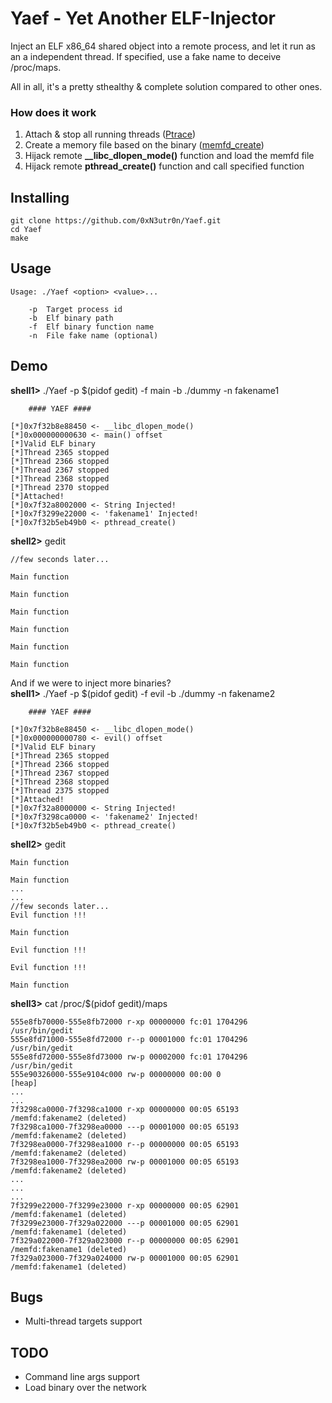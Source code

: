 # Yaef - Yet Another ELF-Injector
Inject an ELF x86_64 shared object into a remote process, and let 
it run as an a independent thread. If specified, use a fake name
to deceive /proc/maps.

All in all, it's a pretty sthealthy & complete solution compared to other ones.

### How does it work
 1. Attach & stop all running threads ([Ptrace](https://www.kernel.org/doc/Documentation/security/Yama.txt))
 2. Create a memory file based on the binary ([memfd_create](http://man7.org/linux/man-pages/man2/memfd_create.2.html))
 3. Hijack remote **__libc_dlopen_mode()** function and load the memfd file
 4. Hijack remote **pthread_create()** function and call specified function

## Installing
``` 
git clone https://github.com/0xN3utr0n/Yaef.git
cd Yaef
make 
```

## Usage
```
Usage: ./Yaef <option> <value>...

	-p	Target process id
	-b	Elf binary path
	-f	Elf binary function name
	-n	File fake name (optional)
```
## Demo

**shell1>** ./Yaef -p $(pidof gedit) -f main -b ./dummy -n fakename1
```	
	#### YAEF ####

[*]0x7f32b8e88450 <- __libc_dlopen_mode()
[*]0x000000000630 <- main() offset
[*]Valid ELF binary
[*]Thread 2365 stopped
[*]Thread 2366 stopped
[*]Thread 2367 stopped
[*]Thread 2368 stopped
[*]Thread 2370 stopped
[*]Attached!
[*]0x7f32a8002000 <- String Injected!
[*]0x7f3299e22000 <- 'fakename1' Injected!
[*]0x7f32b5eb49b0 <- pthread_create()
```
**shell2>** gedit
```
//few seconds later...

Main function

Main function

Main function

Main function

Main function

Main function
```
And if we were to inject more binaries? </br>
**shell1>** ./Yaef -p $(pidof gedit) -f evil -b ./dummy -n fakename2
```
	#### YAEF ####

[*]0x7f32b8e88450 <- __libc_dlopen_mode()
[*]0x000000000780 <- evil() offset
[*]Valid ELF binary
[*]Thread 2365 stopped
[*]Thread 2366 stopped
[*]Thread 2367 stopped
[*]Thread 2368 stopped
[*]Thread 2375 stopped
[*]Attached!
[*]0x7f32a8000000 <- String Injected!
[*]0x7f3298ca0000 <- 'fakename2' Injected!
[*]0x7f32b5eb49b0 <- pthread_create()
```
**shell2>** gedit
```
Main function

Main function
...
...
//few seconds later...
Evil function !!!

Main function

Evil function !!!

Evil function !!!

Main function
```
**shell3>** cat /proc/$(pidof gedit)/maps 
```
555e8fb70000-555e8fb72000 r-xp 00000000 fc:01 1704296                    /usr/bin/gedit
555e8fd71000-555e8fd72000 r--p 00001000 fc:01 1704296                    /usr/bin/gedit
555e8fd72000-555e8fd73000 rw-p 00002000 fc:01 1704296                    /usr/bin/gedit
555e90326000-555e9104c000 rw-p 00000000 00:00 0                          [heap]
...
...
7f3298ca0000-7f3298ca1000 r-xp 00000000 00:05 65193                      /memfd:fakename2 (deleted)
7f3298ca1000-7f3298ea0000 ---p 00001000 00:05 65193                      /memfd:fakename2 (deleted)
7f3298ea0000-7f3298ea1000 r--p 00000000 00:05 65193                      /memfd:fakename2 (deleted)
7f3298ea1000-7f3298ea2000 rw-p 00001000 00:05 65193                      /memfd:fakename2 (deleted)
...
...
...
7f3299e22000-7f3299e23000 r-xp 00000000 00:05 62901                      /memfd:fakename1 (deleted)
7f3299e23000-7f329a022000 ---p 00001000 00:05 62901                      /memfd:fakename1 (deleted)
7f329a022000-7f329a023000 r--p 00000000 00:05 62901                      /memfd:fakename1 (deleted)
7f329a023000-7f329a024000 rw-p 00001000 00:05 62901                      /memfd:fakename1 (deleted)
```
## Bugs
* Multi-thread targets support

## TODO
* Command line args support
* Load binary over the network
